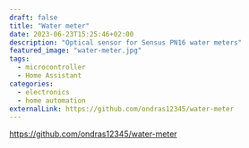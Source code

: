 ```yaml
---
draft: false
title: "Water meter"
date: 2023-06-23T15:25:46+02:00
description: "Optical sensor for Sensus PN16 water meters"
featured_image: "water-meter.jpg"
tags:
  - microcontroller
  - Home Assistant
categories:
  - electronics
  - home automation
externalLink: https://github.com/ondras12345/water-meter
---
```

https://github.com/ondras12345/water-meter
